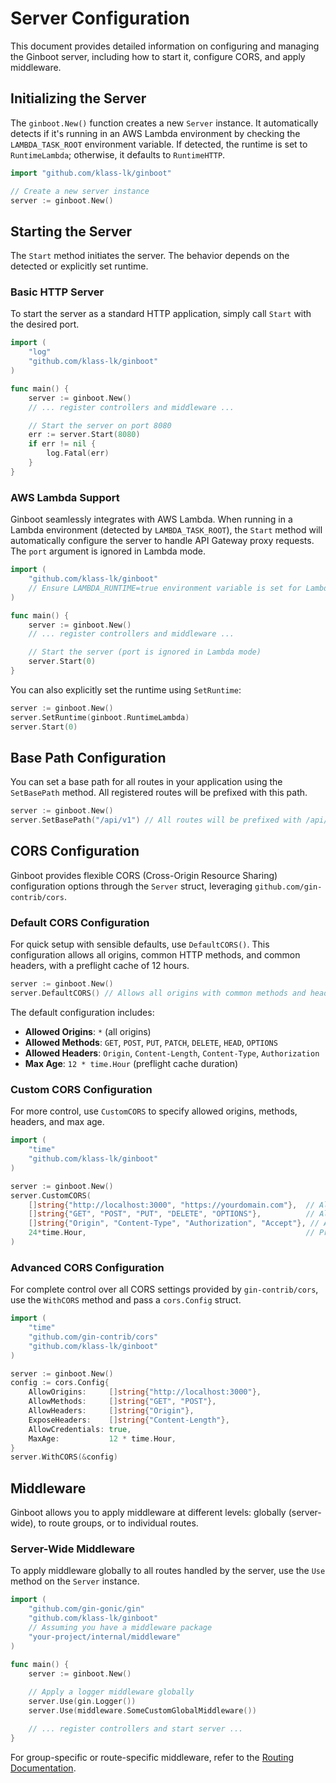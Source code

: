 # Server Configuration

This document provides detailed information on configuring and managing the Ginboot server, including how to start it, configure CORS, and apply middleware.

## Initializing the Server

The `ginboot.New()` function creates a new `Server` instance. It automatically detects if it's running in an AWS Lambda environment by checking the `LAMBDA_TASK_ROOT` environment variable. If detected, the runtime is set to `RuntimeLambda`; otherwise, it defaults to `RuntimeHTTP`.

```go
import "github.com/klass-lk/ginboot"

// Create a new server instance
server := ginboot.New()
```

## Starting the Server

The `Start` method initiates the server. The behavior depends on the detected or explicitly set runtime.

### Basic HTTP Server

To start the server as a standard HTTP application, simply call `Start` with the desired port.

```go
import (
    "log"
    "github.com/klass-lk/ginboot"
)

func main() {
    server := ginboot.New()
    // ... register controllers and middleware ...

    // Start the server on port 8080
    err := server.Start(8080)
    if err != nil {
        log.Fatal(err)
    }
}
```

### AWS Lambda Support

Ginboot seamlessly integrates with AWS Lambda. When running in a Lambda environment (detected by `LAMBDA_TASK_ROOT`), the `Start` method will automatically configure the server to handle API Gateway proxy requests. The `port` argument is ignored in Lambda mode.

```go
import (
    "github.com/klass-lk/ginboot"
    // Ensure LAMBDA_RUNTIME=true environment variable is set for Lambda mode
)

func main() {
    server := ginboot.New()
    // ... register controllers and middleware ...

    // Start the server (port is ignored in Lambda mode)
    server.Start(0)
}
```

You can also explicitly set the runtime using `SetRuntime`:

```go
server := ginboot.New()
server.SetRuntime(ginboot.RuntimeLambda)
server.Start(0)
```

## Base Path Configuration

You can set a base path for all routes in your application using the `SetBasePath` method. All registered routes will be prefixed with this path.

```go
server := ginboot.New()
server.SetBasePath("/api/v1") // All routes will be prefixed with /api/v1
```

## CORS Configuration

Ginboot provides flexible CORS (Cross-Origin Resource Sharing) configuration options through the `Server` struct, leveraging `github.com/gin-contrib/cors`.

### Default CORS Configuration

For quick setup with sensible defaults, use `DefaultCORS()`. This configuration allows all origins, common HTTP methods, and common headers, with a preflight cache of 12 hours.

```go
server := ginboot.New()
server.DefaultCORS() // Allows all origins with common methods and headers
```

The default configuration includes:
-   **Allowed Origins**: `*` (all origins)
-   **Allowed Methods**: `GET`, `POST`, `PUT`, `PATCH`, `DELETE`, `HEAD`, `OPTIONS`
-   **Allowed Headers**: `Origin`, `Content-Length`, `Content-Type`, `Authorization`
-   **Max Age**: `12 * time.Hour` (preflight cache duration)

### Custom CORS Configuration

For more control, use `CustomCORS` to specify allowed origins, methods, headers, and max age.

```go
import (
    "time"
    "github.com/klass-lk/ginboot"
)

server := ginboot.New()
server.CustomCORS(
    []string{"http://localhost:3000", "https://yourdomain.com"},  // Allowed origins
    []string{"GET", "POST", "PUT", "DELETE", "OPTIONS"},          // Allowed methods
    []string{"Origin", "Content-Type", "Authorization", "Accept"}, // Allowed headers
    24*time.Hour,                                                 // Preflight cache duration
)
```

### Advanced CORS Configuration

For complete control over all CORS settings provided by `gin-contrib/cors`, use the `WithCORS` method and pass a `cors.Config` struct.

```go
import (
    "time"
    "github.com/gin-contrib/cors"
    "github.com/klass-lk/ginboot"
)

server := ginboot.New()
config := cors.Config{
    AllowOrigins:     []string{"http://localhost:3000"},
    AllowMethods:     []string{"GET", "POST"},
    AllowHeaders:     []string{"Origin"},
    ExposeHeaders:    []string{"Content-Length"},
    AllowCredentials: true,
    MaxAge:           12 * time.Hour,
}
server.WithCORS(&config)
```

## Middleware

Ginboot allows you to apply middleware at different levels: globally (server-wide), to route groups, or to individual routes.

### Server-Wide Middleware

To apply middleware globally to all routes handled by the server, use the `Use` method on the `Server` instance.

```go
import (
    "github.com/gin-gonic/gin"
    "github.com/klass-lk/ginboot"
    // Assuming you have a middleware package
    "your-project/internal/middleware" 
)

func main() {
    server := ginboot.New()
    
    // Apply a logger middleware globally
    server.Use(gin.Logger())
    server.Use(middleware.SomeCustomGlobalMiddleware())

    // ... register controllers and start server ...
}
```

For group-specific or route-specific middleware, refer to the [Routing Documentation](./routing.md).